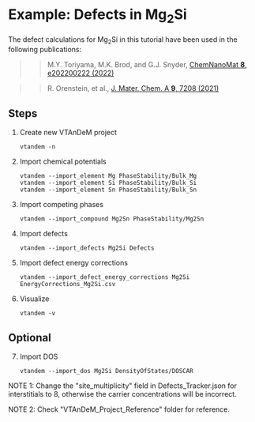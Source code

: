 # Example: Defects in Mg<sub>2</sub>Si

The defect calculations for Mg<sub>2</sub>Si in this tutorial have been used in the following publications:

>> M.Y. Toriyama, M.K. Brod, and G.J. Snyder,
   [ChemNanoMat **8**, e202200222 (2022)](https://doi.org/10.1002/cnma.202200222)

>> R. Orenstein, et al.,
   [J. Mater. Chem. A **9**, 7208 (2021)](https://doi.org/10.1039/D1TA00115A)


## Steps

1. Create new VTAnDeM project
	```
	vtandem -n
	```

2. Import chemical potentials
	```
	vtandem --import_element Mg PhaseStability/Bulk_Mg
	vtandem --import_element Si PhaseStability/Bulk_Si
	vtandem --import_element Sn PhaseStability/Bulk_Sn
	```

3. Import competing phases
	```
	vtandem --import_compound Mg2Sn PhaseStability/Mg2Sn
	```

4. Import defects
	```
	vtandem --import_defects Mg2Si Defects
	```

5. Import defect energy corrections
	```
	vtandem --import_defect_energy_corrections Mg2Si EnergyCorrections_Mg2Si.csv
	```

6. Visualize
	```
	vtandem -v
	```

## Optional

7. Import DOS
	```
	vtandem --import_dos Mg2Si DensityOfStates/DOSCAR
	```

NOTE 1: Change the "site_multiplicity" field in Defects_Tracker.json for interstitials to 8, otherwise the carrier concentrations will be incorrect.

NOTE 2: Check "VTAnDeM_Project_Reference" folder for reference.


